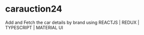 # carauction24
Add and Fetch the car details by brand using REACTJS | REDUX | TYPESCRIPT | MATERIAL UI
